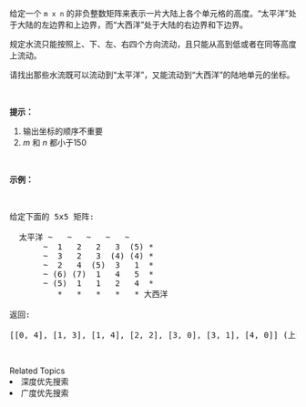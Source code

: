 <p>给定一个 <code>m x n</code> 的非负整数矩阵来表示一片大陆上各个单元格的高度。&ldquo;太平洋&rdquo;处于大陆的左边界和上边界，而&ldquo;大西洋&rdquo;处于大陆的右边界和下边界。</p>

<p>规定水流只能按照上、下、左、右四个方向流动，且只能从高到低或者在同等高度上流动。</p>

<p>请找出那些水流既可以流动到&ldquo;太平洋&rdquo;，又能流动到&ldquo;大西洋&rdquo;的陆地单元的坐标。</p>

<p>&nbsp;</p>

<p><strong>提示：</strong></p>

<ol>
	<li>输出坐标的顺序不重要</li>
	<li><em>m</em> 和 <em>n</em> 都小于150</li>
</ol>

<p>&nbsp;</p>

<p><strong>示例：</strong></p>

<p>&nbsp;</p>

<pre>
给定下面的 5x5 矩阵:

  太平洋 ~   ~   ~   ~   ~ 
       ~  1   2   2   3  (5) *
       ~  3   2   3  (4) (4) *
       ~  2   4  (5)  3   1  *
       ~ (6) (7)  1   4   5  *
       ~ (5)  1   1   2   4  *
          *   *   *   *   * 大西洋

返回:

[[0, 4], [1, 3], [1, 4], [2, 2], [3, 0], [3, 1], [4, 0]] (上图中带括号的单元).
</pre>

<p>&nbsp;</p>
<div><div>Related Topics</div><div><li>深度优先搜索</li><li>广度优先搜索</li></div></div>